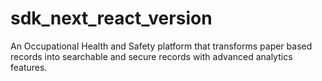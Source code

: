 # sdk_next_react_version
An Occupational Health and Safety platform that transforms paper based records into searchable and secure records with advanced analytics features.
